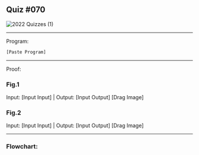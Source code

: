 ## Quiz #070

![2022  Quizzes (1)](https://github.com/OswellSkg/Year-2/assets/112055140/a7e40646-2327-43e7-93e7-f04388050f70)

------------------------------------------------------------------------

Program:
```.py
[Paste Program]
```

------------------------------------------------------------------------

Proof:
### Fig.1
Input: [Input Input] | Output: [Input Output]
[Drag Image]

### Fig.2
Input: [Input Input] | Output: [Input Output]
[Drag Image]

------------------------------------------------------------------------

### Flowchart:
